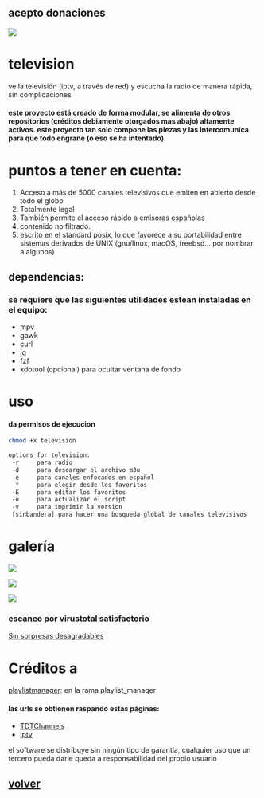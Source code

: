 ## acepto donaciones
<a href="https://www.paypal.me/60nza10"><img src="https://img.shields.io/badge/don-paypal-blue"></a> 

# television

ve la televisión (iptv, a través de red) y escucha la radio de manera rápida, sin complicaciones 

#### este proyecto está creado de forma modular, se alimenta de otros repositorios (créditos debiamente otorgados mas abajo) altamente activos. este proyecto tan solo compone las piezas y las intercomunica para que todo engrane (o eso se ha intentado).

# puntos a tener en cuenta:
1. Acceso a más de 5000 canales televisivos que emiten en abierto desde todo el globo
2. Totalmente legal
3. También permite el acceso rápido a emisoras españolas
4. contenido no filtrado.
5. escrito en el standard posix, lo que favorece a su portabilidad entre sistemas derivados de UNIX (gnu/linux, macOS, freebsd... por nombrar a algunos)

## dependencias:
### se requiere que las siguientes utilidades estean instaladas en el equipo:

- mpv
- gawk
- curl
- jq
- fzf
- xdotool (opcional) para ocultar ventana de fondo

# uso

#### da permisos de ejecucion
```sh
chmod +x television
```
```sh
options for television:
 -r     para radio
 -d     para descargar el archivo m3u
 -e     para canales enfocados en español
 -f     para elegir desde los favoritos
 -E     para editar los favoritos
 -u     para actualizar el script
 -v     para imprimir la version
 [sinbandera] para hacer una busqueda global de canales televisivos
 ```

# galería

<a href="https://gitlab.com/khonsaloh/television/-/raw/master/capturas/20210227194546.png"><img src='https://gitlab.com/khonsaloh/television/-/raw/master/capturas/20210227194546.png'></a>

<a href="https://gitlab.com/khonsaloh/television/-/raw/master/capturas/20210227194343.png "><img src='https://gitlab.com/khonsaloh/television/-/raw/master/capturas/20210227194343.png '></a>

<a href="https://gitlab.com/khonsaloh/television/-/raw/master/capturas/tv-franc.png"><img src='https://gitlab.com/khonsaloh/television/-/raw/master/capturas/tv-franc.png'></a>

### escaneo por virustotal satisfactorio
<a href="https://www.virustotal.com/gui/file/2c6ea9bf164d3f3da0382501579f955dc8da39eeb32c1492cbf9c6cb91d71368/detection" target="_blank" rel="nofollow noopener noreferrer">Sin sorpresas desagradables</a>


# Créditos a
[playlistmanager](https://github.com/jonniek/mpv-playlistmanager): en la rama playlist_manager

#### las urls se obtienen raspando estas páginas:

- [TDTChannels](https://github.com/LaQuay/TDTChannels)
- [iptv](https://github.com/iptv-org/iptv)

el software se distribuye sin ningún tipo de garantía, cualquier uso que un tercero pueda darle queda a responsabilidad del propio usuario

## [**volver**](./)

